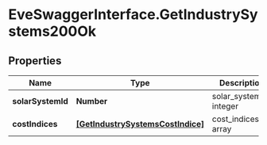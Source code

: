 # EveSwaggerInterface.GetIndustrySystems200Ok

## Properties
Name | Type | Description | Notes
------------ | ------------- | ------------- | -------------
**solarSystemId** | **Number** | solar_system_id integer | 
**costIndices** | [**[GetIndustrySystemsCostIndice]**](GetIndustrySystemsCostIndice.md) | cost_indices array | 


